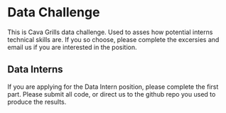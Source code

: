 # Data Challenge
This is Cava Grills data challenge. Used to asses how potential interns technical skills are.
If you so choose, please complete the excersies and email us if you are interested in the position. 

## Data Interns
If you are applying for the Data Intern position, please complete the first part. Please submit all code, or direct us to the github repo you used to produce the results.

